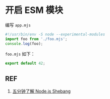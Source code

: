 # 开启 ESM 模块

编写 `app.mjs`

```js
#!/usr/bin/env -S node --experimental-modules
import foo from './foo.mjs';
console.log(foo);
```

`foo.mjs` 如下：

```js
export default 42;
```

## REF

1. [五分钟了解 Node.js Shebang](https://mp.weixin.qq.com/s/6ascDu9z99nhUlEfnEMB0g)
